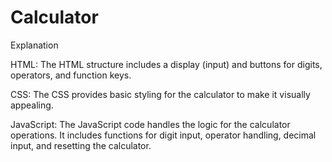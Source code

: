 # Calculator
Explanation 

HTML: The HTML structure includes a display (input) and buttons for digits, operators, and function keys.

CSS: The CSS provides basic styling for the calculator to make it visually appealing.

JavaScript: The JavaScript code handles the logic for the calculator operations. It includes functions for digit input, operator handling, decimal input, and resetting the calculator.
